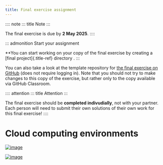 ```yaml
---
title: Final exercise assignment
---
```


:::: note
::: title
Note
:::

The final exercise is due by **2 May 2025**.
::::

::: admonition
Start your assignment

\*\*You can start working on your copy of the final exercise by creating
a [final project]{.title-ref} directory .
:::

You can also take a look at the template repository for [the final
exercise on GitHub](https://github.com/Geo-Python-2023/Final-exercise)
(does not require logging in). Note that you should not try to make
changes to this copy of the exercise, but rather only to the copy
available via GitHub Classroom.

:::: attention
::: title
Attention
:::

The final exercise should be **completed indivudially**, not with your
partner. Each person will need to submit their own solutions of their
own work for this final exercise!
::::

# Cloud computing environments

[![image](https://img.shields.io/badge/launch-binder-red.svg)](https://mybinder.org/v2/gh/Geo-Python-2023/Binder/main?urlpath=lab)

[![image](https://img.shields.io/badge/launch-CSC%20notebook-blue.svg)](https://notebooks.csc.fi/)
